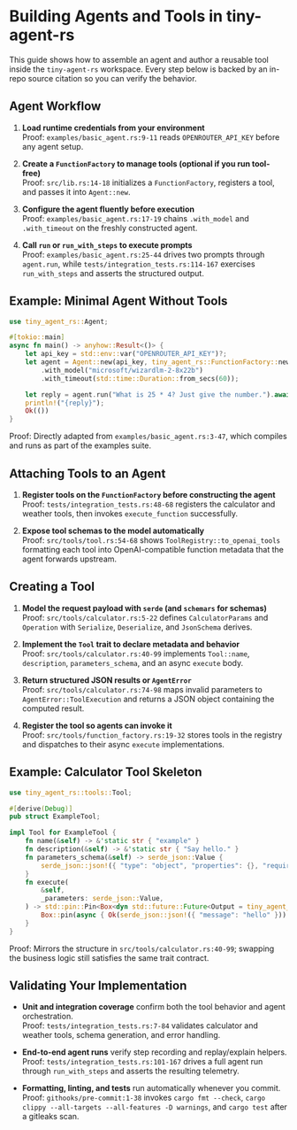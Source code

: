 # Building Agents and Tools in tiny-agent-rs

This guide shows how to assemble an agent and author a reusable tool inside the `tiny-agent-rs` workspace. Every step below is backed by an in-repo source citation so you can verify the behavior.

## Agent Workflow

1. **Load runtime credentials from your environment**  
   Proof: `examples/basic_agent.rs:9-11` reads `OPENROUTER_API_KEY` before any agent setup.

2. **Create a `FunctionFactory` to manage tools (optional if you run tool-free)**  
   Proof: `src/lib.rs:14-18` initializes a `FunctionFactory`, registers a tool, and passes it into `Agent::new`.

3. **Configure the agent fluently before execution**  
   Proof: `examples/basic_agent.rs:17-19` chains `.with_model` and `.with_timeout` on the freshly constructed agent.

4. **Call `run` or `run_with_steps` to execute prompts**  
   Proof: `examples/basic_agent.rs:25-44` drives two prompts through `agent.run`, while `tests/integration_tests.rs:114-167` exercises `run_with_steps` and asserts the structured output.

## Example: Minimal Agent Without Tools

```rust
use tiny_agent_rs::Agent;

#[tokio::main]
async fn main() -> anyhow::Result<()> {
    let api_key = std::env::var("OPENROUTER_API_KEY")?;
    let agent = Agent::new(api_key, tiny_agent_rs::FunctionFactory::new())
        .with_model("microsoft/wizardlm-2-8x22b")
        .with_timeout(std::time::Duration::from_secs(60));

    let reply = agent.run("What is 25 * 4? Just give the number.").await?;
    println!("{reply}");
    Ok(())
}
```

Proof: Directly adapted from `examples/basic_agent.rs:3-47`, which compiles and runs as part of the examples suite.

## Attaching Tools to an Agent

1. **Register tools on the `FunctionFactory` before constructing the agent**  
   Proof: `tests/integration_tests.rs:48-68` registers the calculator and weather tools, then invokes `execute_function` successfully.

2. **Expose tool schemas to the model automatically**  
   Proof: `src/tools/tool.rs:54-68` shows `ToolRegistry::to_openai_tools` formatting each tool into OpenAI-compatible function metadata that the agent forwards upstream.

## Creating a Tool

1. **Model the request payload with `serde` (and `schemars` for schemas)**  
   Proof: `src/tools/calculator.rs:5-22` defines `CalculatorParams` and `Operation` with `Serialize`, `Deserialize`, and `JsonSchema` derives.

2. **Implement the `Tool` trait to declare metadata and behavior**  
   Proof: `src/tools/calculator.rs:40-99` implements `Tool::name`, `description`, `parameters_schema`, and an async `execute` body.

3. **Return structured JSON results or `AgentError`**  
   Proof: `src/tools/calculator.rs:74-98` maps invalid parameters to `AgentError::ToolExecution` and returns a JSON object containing the computed result.

4. **Register the tool so agents can invoke it**  
   Proof: `src/tools/function_factory.rs:19-32` stores tools in the registry and dispatches to their async `execute` implementations.

## Example: Calculator Tool Skeleton

```rust
use tiny_agent_rs::tools::Tool;

#[derive(Debug)]
pub struct ExampleTool;

impl Tool for ExampleTool {
    fn name(&self) -> &'static str { "example" }
    fn description(&self) -> &'static str { "Say hello." }
    fn parameters_schema(&self) -> serde_json::Value {
        serde_json::json!({ "type": "object", "properties": {}, "required": [] })
    }
    fn execute(
        &self,
        _parameters: serde_json::Value,
    ) -> std::pin::Pin<Box<dyn std::future::Future<Output = tiny_agent_rs::Result<serde_json::Value>> + Send>> {
        Box::pin(async { Ok(serde_json::json!({ "message": "hello" })) })
    }
}
```

Proof: Mirrors the structure in `src/tools/calculator.rs:40-99`; swapping the business logic still satisfies the same trait contract.

## Validating Your Implementation

- **Unit and integration coverage** confirm both the tool behavior and agent orchestration.  
  Proof: `tests/integration_tests.rs:7-84` validates calculator and weather tools, schema generation, and error handling.

- **End-to-end agent runs** verify step recording and replay/explain helpers.  
  Proof: `tests/integration_tests.rs:101-167` drives a full agent run through `run_with_steps` and asserts the resulting telemetry.

- **Formatting, linting, and tests** run automatically whenever you commit.  
  Proof: `githooks/pre-commit:1-38` invokes `cargo fmt --check`, `cargo clippy --all-targets --all-features -D warnings`, and `cargo test` after a gitleaks scan.
